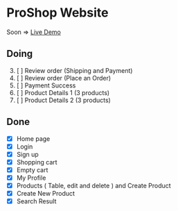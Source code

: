 # ProShop Website
Soon => [Live Demo](https://proshop-bice.vercel.app/)
 
## Doing
3. [ ] Review order (Shipping and Payment)
5. [ ] Review order (Place an Order)
6. [ ] Payment Success
10. [ ] Product Details 1 (3 products)
14. [ ] Product Details 2 (3 products)


## Done
* [x] Home page 
* [x] Login 
* [x] Sign up
* [x] Shopping cart
* [x] Empty cart
* [x] My Profile
* [x] Products ( Table, edit and delete ) and Create Product
* [x] Create New Product
* [x] Search Result
